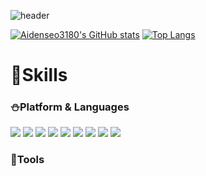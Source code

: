 ![header](https://capsule-render.vercel.app/api?type=Waving&color=b893cf&height=200&section=header&text=Aiden%20Seo&fontSize=40&fontColor=ffffff)

[![Aidenseo3180's GitHub stats](https://github-readme-stats.vercel.app/api?username=Aidenseo3180&theme=swift&show_icons=true)](https://github.com/Aidenseo3180/github-readme-stats) [![Top Langs](https://github-readme-stats.vercel.app/api/top-langs/?username=Aidenseo3180&layout=compact)](https://github.com/Aidenseo3180/github-readme-stats)

 # :hammer:Skills

 ### :snowman:Platform & Languages

<img src="https://img.shields.io/badge/C++-61DAFB?style=flat&logo=C++&logoColor=white"/> <img src="https://img.shields.io/badge/JavaScript-f59e42?style=flat&logo=JavaScript&logoColor=black"/> <img src="https://img.shields.io/badge/Python-427bf5?style=flat&logo=Python&logoColor=yellow"/> <img src="https://img.shields.io/badge/CSharp-ebe534?style=flat&logo=Csharp&logoColor=black"/> <img src="https://img.shields.io/badge/C-61DAFB?style=flat&logo=C&logoColor=white"/> <img src="https://img.shields.io/badge/MYSQL-7893f5?style=flat&logo=MYSQL&logoColor=black"/> <img src="https://img.shields.io/badge/JAVA-2867bf?style=flat&logo=JAVA&logoColor=black"/> <img src="https://img.shields.io/badge/HTML-a85f1b?style=flat&logo=HTML&logoColor=black"/> <img src="https://img.shields.io/badge/CSS-a6a9ad?style=flat&logo=CSS&logoColor=white"/> 

### :ocean:Tools


<!--
[![Solved.ac Profile](http://mazassumnida.wtf/api/generate_badge?boj=una)](https://solved.ac/una)<br/>
-->
